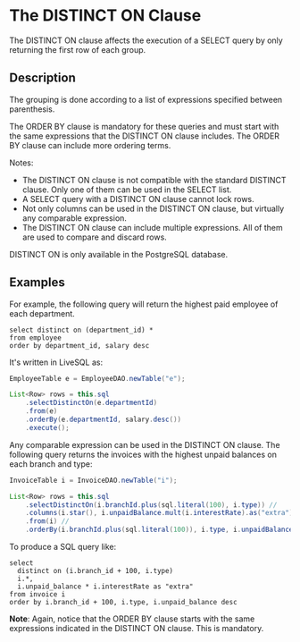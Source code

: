 # The DISTINCT ON Clause

The DISTINCT ON clause affects the execution of a SELECT query by only returning the first row of each group. 

## Description

The grouping is done according to a list of expressions specified between parenthesis. 

The ORDER BY clause is mandatory for these queries and must start with the same expressions that the DISTINCT ON clause includes. The ORDER BY clause can include 
more ordering terms.

Notes:

- The DISTINCT ON clause is not compatible with the standard DISTINCT clause. Only one of them can be used in the SELECT list.
- A SELECT query with a DISTINCT ON clause cannot lock rows.
- Not only columns can be used in the DISTINCT ON clause, but virtually any comparable expression.
- The DISTINCT ON clause can include multiple expressions. All of them are used to compare and discard rows.

DISTINCT ON is only available in the PostgreSQL database.

## Examples

For example, the following query will return the highest paid employee of each department.

```
select distinct on (department_id) *
from employee
order by department_id, salary desc
```

It's written in LiveSQL as:
 
```java
EmployeeTable e = EmployeeDAO.newTable("e");

List<Row> rows = this.sql
    .selectDistinctOn(e.departmentId)
    .from(e)
    .orderBy(e.departmentId, salary.desc()) 
    .execute();
```

Any comparable expression can be used in the DISTINCT ON clause. The following query returns
the invoices with the highest unpaid balances on each branch and type:

```java
InvoiceTable i = InvoiceDAO.newTable("i");

List<Row> rows = this.sql
    .selectDistinctOn(i.branchId.plus(sql.literal(100), i.type)) //
    .columns(i.star(), i.unpaidBalance.mult(i.interestRate).as("extra"))
    .from(i) //
    .orderBy(i.branchId.plus(sql.literal(100)), i.type, i.unpaidBalance.desc());
```

To produce a SQL query like:

```ql
select
  distinct on (i.branch_id + 100, i.type)
  i.*,
  i.unpaid_balance * i.interestRate as "extra"
from invoice i
order by i.branch_id + 100, i.type, i.unpaid_balance desc
```

**Note**: Again, notice that the ORDER BY clause starts with the same expressions indicated in the DISTINCT ON clause. This is mandatory.

